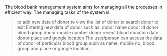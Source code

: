 The blood bank management system aims for managing all the processes in efficient way. The managing  tasks of the system is:
> to add new data of donor
> to view the list of donor
> to search donor
> to exit
Entering new data of donor such as:
> donor name
> donor id
> donor blood group
> donor mobile number
> donor recent blood donation date
> donor place and google location
The user/person can access the data of donor of particular blood group such as name, mobile no, blood group and place or google location. 
